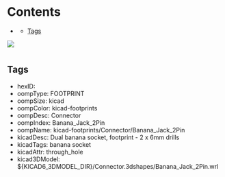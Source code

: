 



Contents
========

* [](#)
	* [Tags](#tags)
  
![][im]
# 

## Tags

- hexID: 
- oompType: FOOTPRINT
- oompSize: kicad
- oompColor: kicad-footprints
- oompDesc: Connector
- oompIndex: Banana_Jack_2Pin
- oompName: kicad-footprints/Connector/Banana_Jack_2Pin
- kicadDesc: Dual banana socket, footprint - 2 x 6mm drills
- kicadTags: banana socket
- kicadAttr: through_hole
- kicad3DModel: ${KICAD6_3DMODEL_DIR}/Connector.3dshapes/Banana_Jack_2Pin.wrl



[im]: image.png
